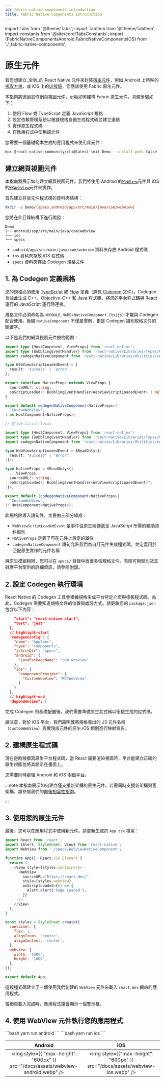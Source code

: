 ```yaml
---
id: fabric-native-components-introduction
title: Fabric Native Components Introduction
---
```


import Tabs from '@theme/Tabs';
import TabItem from '@theme/TabItem';
import constants from '@site/core/TabsConstants';
import {FabricNativeComponentsAndroid,FabricNativeComponentsIOS} from './\_fabric-native-components';

# 原生元件

若您想建立_全新_的 React Native 元件來封裝[宿主元件](https://reactnative.dev/architecture/glossary#host-view-tree-and-host-view)，例如 Android 上特殊的[核取方塊](https://developer.android.com/reference/androidx/appcompat/widget/AppCompatCheckBox)，或 iOS 上的[UI按鈕](https://developer.apple.com/documentation/uikit/uibutton?language=objc)，您應該使用 Fabric 原生元件。

本指南將透過實作網頁視圖元件，示範如何建構 Fabric 原生元件。具體步驟如下：

1. 使用 Flow 或 TypeScript 定義 JavaScript 規格
2. 設定依賴管理系統以根據規格自動生成程式碼並建立連結
3. 實作原生程式碼
4. 在應用程式中使用該元件

您需要一個基礎範本生成的應用程式來使用此元件：

```bash
npx @react-native-community/cli@latest init Demo --install-pods false
```

## 建立網頁視圖元件

本指南將展示如何建立網頁視圖元件。我們將使用 Android 的[`WebView`](https://developer.android.com/reference/android/webkit/WebView)元件與 iOS 的[`WKWebView`](https://developer.apple.com/documentation/webkit/wkwebview?language=objc)元件來實作。

首先建立存放元件程式碼的資料夾結構：

```bash
mkdir -p Demo/{specs,android/app/src/main/java/com/webview}
```

您將在此目錄結構下進行開發：

```
Demo
├── android/app/src/main/java/com/webview
└── ios
└── specs
```

- `android/app/src/main/java/com/webview` 資料夾存放 Android 程式碼
- `ios` 資料夾存放 iOS 程式碼
- `specs` 資料夾存放 Codegen 規格文件

## 1. 為 Codegen 定義規格

您的規格必須使用 [TypeScript](https://www.typescriptlang.org/) 或 [Flow](https://flow.org/) 定義（詳見 [Codegen](the-new-architecture/what-is-codegen) 文件）。Codegen 會據此生成 C++、Objective-C++ 和 Java 程式碼，將您的平台程式碼與 React 運行的 JavaScript 運行時連接。

規格文件必須命名為 `<MODULE_NAME>NativeComponent.{ts|js}` 才能與 Codegen 配合使用。後綴 `NativeComponent` 不僅是慣例，更是 Codegen 識別規格文件的關鍵字。

以下是我們的網頁視圖元件規格範例：

<Tabs groupId="language" queryString defaultValue={constants.defaultJavaScriptSpecLanguage} values={constants.javaScriptSpecLanguages}>
<TabItem value="typescript">

```typescript title="Demo/specs/WebViewNativeComponent.ts"
import type {HostComponent, ViewProps} from 'react-native';
import type {BubblingEventHandler} from 'react-native/Libraries/Types/CodegenTypes';
import codegenNativeComponent from 'react-native/Libraries/Utilities/codegenNativeComponent';

type WebViewScriptLoadedEvent = {
  result: 'success' | 'error';
};

export interface NativeProps extends ViewProps {
  sourceURL?: string;
  onScriptLoaded?: BubblingEventHandler<WebViewScriptLoadedEvent> | null;
}

export default codegenNativeComponent<NativeProps>(
  'CustomWebView',
) as HostComponent<NativeProps>;
```

</TabItem>
<TabItem value="flow">

```ts title="Demo/RCTWebView/js/RCTWebViewNativeComponent.js":
// @flow strict-local

import type {HostComponent, ViewProps} from 'react-native';
import type {BubblingEventHandler} from 'react-native/Libraries/Types/CodegenTypes';
import codegenNativeComponent from 'react-native/Libraries/Utilities/codegenNativeComponent';

type WebViewScriptLoadedEvent = $ReadOnly<{|
  result: "success" | "error",
|}>;

type NativeProps = $ReadOnly<{|
  ...ViewProps,
  sourceURL?: string;
  onScriptLoaded?: BubblingEventHandler<WebViewScriptLoadedEvent>?;
|}>;

export default (codegenNativeComponent<NativeProps>(
  'CustomWebView',
): HostComponent<NativeProps>);

```

</TabItem>
</Tabs>

此規格除導入語句外，主要由三部分組成：

- `WebViewScriptLoadedEvent` 是事件從原生端傳遞至 JavaScript 所需的輔助資料型別
- `NativeProps` 定義了可在元件上設定的屬性
- `codegenNativeComponent` 語句允許我們為自訂元件生成程式碼，並定義用於匹配原生實作的元件名稱

與原生模組相同，您可以在 `specs/` 目錄中放置多個規格文件。有關可用型別及其對應平台型別的詳細資訊，請參閱[附錄](appendix.md#codegen-typings)。

## 2. 設定 Codegen 執行環境

React Native 的 Codegen 工具會根據規格生成平台特定介面與樣板程式碼。為此，Codegen 需要知道規格文件的位置與處理方式。請更新您的 `package.json` 包含以下內容：

```json package.json
    "start": "react-native start",
    "test": "jest"
  },
  // highlight-start
  "codegenConfig": {
    "name": "AppSpec",
    "type": "components",
    "jsSrcsDir": "specs",
    "android": {
      "javaPackageName": "com.webview"
    },
    "ios": {
      "componentProvider": {
        "CustomWebView": "RCTWebView"
      }
    }
  },
  // highlight-end
  "dependencies": {
```

完成 Codegen 的基礎配置後，我們需要準備原生程式碼以銜接生成的程式碼。

請注意，對於 iOS 平台，我們需明確將規格導出的 JS 元件名稱（`CustomWebView`）與實現該元件的原生 iOS 類別進行映射宣告。

## 2. 建構原生程式碼

現在是時候撰寫原生平台程式碼，當 React 需要渲染視圖時，平台能建立正確的原生視圖並將其顯示在畫面上。

您需要同時處理 Android 和 iOS 兩個平台。

:::note
本指南展示如何建立僅支援新架構的原生元件。若需同時支援新架構與舊架構，請參閱我們的[向後相容性指南](https://github.com/reactwg/react-native-new-architecture/blob/main/docs/backwards-compat.md)。

:::

<Tabs groupId="platforms" queryString defaultValue={constants.defaultPlatform}>
    <TabItem value="android" label="Android">
        <FabricNativeComponentsAndroid />
    </TabItem>
    <TabItem value="ios" label="iOS">
        <FabricNativeComponentsIOS />
    </TabItem>
</Tabs>

## 3. 使用您的原生元件

最後，您可以在應用程式中使用新元件。請更新生成的 `App.tsx` 檔案：

```javascript title="Demo/App.tsx"
import React from 'react';
import {Alert, StyleSheet, View} from 'react-native';
import WebView from './specs/WebViewNativeComponent';

function App(): React.JSX.Element {
  return (
    <View style={styles.container}>
      <WebView
        sourceURL="https://react.dev/"
        style={styles.webview}
        onScriptLoaded={() => {
          Alert.alert('Page Loaded');
        }}
      />
    </View>
  );
}

const styles = StyleSheet.create({
  container: {
    flex: 1,
    alignItems: 'center',
    alignContent: 'center',
  },
  webview: {
    width: '100%',
    height: '100%',
  },
});

export default App;
```

這段程式碼建立了一個使用我們創建的 `WebView` 元件來載入 `react.dev` 網站的應用程式。

當網頁載入完成時，應用程式還會顯示一個警示框。

## 4. 使用 WebView 元件執行您的應用程式

<Tabs groupId="platforms" queryString defaultValue={constants.defaultPlatform}>
<TabItem value="android" label="Android">
```bash
yarn run android
```
</TabItem>
<TabItem value="ios" label="iOS">
```bash
yarn run ios
```
</TabItem>
</Tabs>

|                                      Android                                      |                                     iOS                                      |
| :-------------------------------------------------------------------------------: | :--------------------------------------------------------------------------: |
| <img style={{ "max-height": "600px" }} src="/docs/assets/webview-android.webp" /> | <img style={{"max-height": "600px" }} src="/docs/assets/webview-ios.webp" /> |